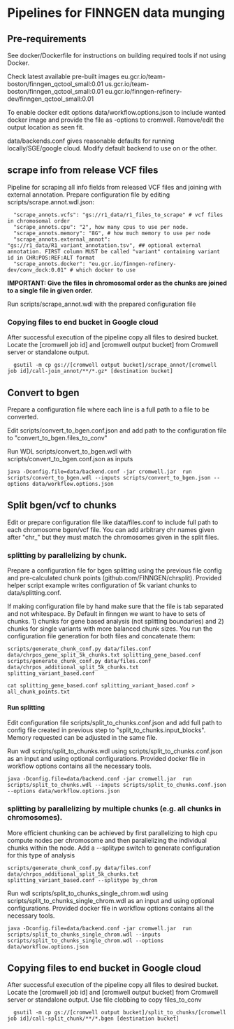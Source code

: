 

# Pipelines for FINNGEN data munging

## Pre-requirements

See docker/Dockerfile for instructions on building required tools if not using Docker.

Check latest available pre-built images
eu.gcr.io/team-boston/finngen_qctool_small:0.01
us.gcr.io/team-boston/finngen_qctool_small:0.01
eu.gcr.io/finngen-refinery-dev/finngen_qctool_small:0.01

To enable docker edit options data/workflow.options.json to include wanted docker image and provide the file as -options to cromwell. Remove/edit the output location as seen fit.

data/backends.conf gives reasonable defaults for running locally/SGE/google cloud. Modify default backend to use on or the other.


## scrape info from release VCF files

Pipeline for scraping all info fields from released VCF files and joining with external annotation.
Prepare configuration file by editing scripts/scrape.annot.wdl.json:
```
  "scrape_annots.vcfs": "gs://r1_data/r1_files_to_scrape" # vcf files in chromosomal order
  "scrape_annots.cpu": "2", how many cpus to use per node.
  "scrape_annots.memory": "8G", # how much memory to use per node
  "scrape_annots.external_annot": "gs://r1_data/R1_variant_annotation.tsv", ## optional external annotation. FIRST column MUST be called "variant" containing variant id in CHR:POS:REF:ALT format
  "scrape_annots.docker": "eu.gcr.io/finngen-refinery-dev/conv_dock:0.01" # which docker to use
```

**IMPORTANT: Give the files in chromosomal order as the chunks are joined to a single file in given order.**

Run scripts/scrape_annot.wdl with the prepared configuration file

### Copying files to end bucket in Google cloud

After successful execution of the pipeline copy all files to desired bucket. Locate the [cromwell job id] and [cromwell output bucket] from Cromwell server or standalone output.

```
  gsutil -m cp gs://[cromwell output bucket]/scrape_annot/[cromwell job id]/call-join_annot/**/*.gz* [destination bucket]
```



## Convert to bgen
Prepare a configuration file where each line is a full path to a file to be converted.

Edit scripts/convert_to_bgen.conf.json
and add path to the configuration file to "convert_to_bgen.files_to_conv"

Run WDL scripts/convert_to_bgen.wdl with scripts/convert_to_bgen.conf.json as inputs

```
java -Dconfig.file=data/backend.conf -jar cromwell.jar  run scripts/convert_to_bgen.wdl --inputs scripts/convert_to_bgen.json --options data/workflow.options.json
```

## Split bgen/vcf to chunks
Edit or prepare configuration file like data/files.conf to include full path to each chromosome bgen/vcf file. You can add arbitrary chr names given after "chr_" but they must match the chromosomes given in the split files.

### splitting by parallelizing by chunk.
Prepare a configuration file for bgen splitting using the previous file config and pre-calculated chunk points (github.com/FINNGEN/chrsplit). Provided helper script example writes configuration of 5k variant chunks to data/splitting.conf.

If making configuration file by hand make sure that the file is tab separated and not whitespace. By Default in finngen we want to have to sets of chunks. 1) chunks for gene based analysis (not splitting boundaries) and 2) chunks for single variants with more balanced chunk sizes. You run the configuration file generation for both files and concatenate them:

```
scripts/generate_chunk_conf.py data/files.conf data/chrpos_gene_split_5k_chunks.txt splitting_gene_based.conf
scripts/generate_chunk_conf.py data/files.conf data/chrpos_additional_split_5k_chunks.txt splitting_variant_based.conf

cat splitting_gene_based.conf splitting_variant_based.conf > all_chunk_points.txt

```
#### Run splitting

Edit configuration file scripts/split_to_chunks.conf.json and add full path to config file created in previous step to  "split_to_chunks.input_blocks". Memory requested can be adjusted in the same file.

Run wdl scripts/split_to_chunks.wdl using scripts/split_to_chunks.conf.json as an input and using optional configurations. Provided docker file in workflow options contains all the necessary tools.

```
java -Dconfig.file=data/backend.conf -jar cromwell.jar  run scripts/split_to_chunks.wdl --inputs scripts/split_to_chunks.conf.json --options data/workflow.options.json
```


### splitting by parallelizing by multiple chunks (e.g. all chunks in chromosomes).

More efficient chunking can be achieved by first parallelizing to high cpu compute nodes per chromosome and then parallelizing the individual chunks within the node. Add a --splitype switch to generate configuration for this type of analysis

```
scripts/generate_chunk_conf.py data/files.conf data/chrpos_additional_split_5k_chunks.txt splitting_variant_based.conf --splitype by_chrom
```

Run wdl scripts/split_to_chunks_single_chrom.wdl using scripts/split_to_chunks_single_chrom.wdl as an input and using optional configurations. Provided docker file in workflow options contains all the necessary tools.

```
java -Dconfig.file=data/backend.conf -jar cromwell.jar  run scripts/split_to_chunks_single_chrom.wdl --inputs scripts/split_to_chunks_single_chrom.wdl --options data/workflow.options.json
```

## Copying files to end bucket in Google cloud

After successful execution of the pipeline copy all files to desired bucket. Locate the [cromwell job id] and [cromwell output bucket] from Cromwell server or standalone output.  Use file clobbing to copy files_to_conv

```
  gsutil -m cp gs://[cromwell output bucket]/split_to_chunks/[cromwell job id]/call-split_chunk/**/*.bgen [destination bucket]
```
